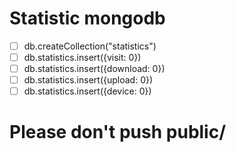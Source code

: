 # Statistic mongodb
- [ ] db.createCollection("statistics")
- [ ] db.statistics.insert({visit: 0})
- [ ] db.statistics.insert({download: 0})
- [ ] db.statistics.insert({upload: 0})
- [ ] db.statistics.insert({device: 0})

# Please don't push public/